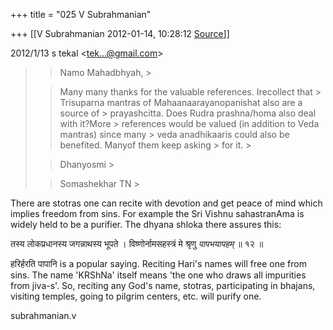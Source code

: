 +++
title = "025 V Subrahmanian"

+++
[[V Subrahmanian	2012-01-14, 10:28:12 [Source](https://groups.google.com/g/bvparishat/c/zG4bZubyrCA)]]



  
  

2012/1/13 s tekal \<[tek...@gmail.com]()\>

  

> 
> > Namo Mahadbhyah, >
> 
> > 
> > Many many thanks for the valuable references. Irecollect that > Trisuparna mantras of Mahaanaarayanopanishat also are a source of > prayashcitta. Does Rudra prashna/homa also deal with it?More > references would be valued (in addition to Veda mantras) since many > veda anadhikaaris could also be benefited. Manyof them keep asking > for it. >
> 
> > 
> > Dhanyosmi >
> 
> > 
> > Somashekhar TN >
> 

  
There are stotras one can recite with devotion and get peace of mind which implies freedom from sins. For example the Sri Vishnu sahastranAma is widely held to be a purifier. The dhyana shloka there assures this:  
  
तस्य लोकप्रधानस्य जगन्नाथस्य भूपते । विष्णोर्नामसहस्त्रं मे श्रृणु *पापभयापहम्* ॥ १२ ॥   
  
हरिर्हरति पापानि is a popular saying. Reciting Hari's names will free one from sins. The name 'KRShNa' itself means 'the one who draws all impurities from jiva-s'. So, reciting any God's name, stotras, participating in bhajans, visiting temples, going to pilgrim centers, etc. will purify one.  
  
subrahmanian.v   

> 
> >   
> > 

  

